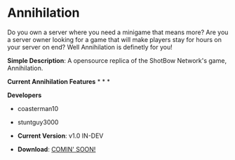 # Annihilation

Do you own a server where you need a minigame that means more? Are you a server owner looking for a game that will make players stay for hours on your server on end? Well Annihilation is definetly for you!

 **Simple Description**: A opensource replica of the ShotBow Network's game, Annihilation. 

 **Current Annihilation Features**
  * 
  *
  *
 
 **Developers**
  * coasterman10
  * stuntguy3000

* **Current Version**: v1.0 IN-DEV
* **Download**: [COMIN' SOON!]()
